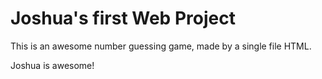 # Joshua's first Web Project

This is an awesome number guessing game, made by a single file HTML.

Joshua is awesome!

